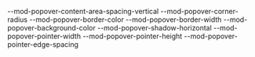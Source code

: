 --mod-popover-content-area-spacing-vertical
--mod-popover-corner-radius
--mod-popover-border-color
--mod-popover-border-width
--mod-popover-background-color
--mod-popover-shadow-horizontal
--mod-popover-pointer-width
--mod-popover-pointer-height
--mod-popover-pointer-edge-spacing